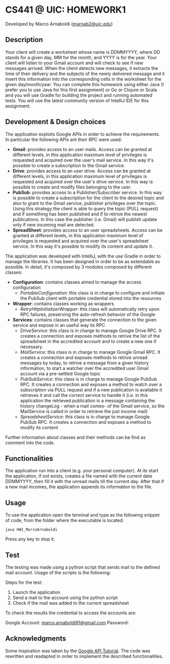 CS441 @ UIC: HOMEWORK1
====================
Developed by Marco Arnaboldi (marnab2@uic.edu)

Description
--------------------
Your client will create a worksheet whose name is DDMMYYYY, where DD stands for a given day, MM for the month, and YYYY is for the year. Your client will listen to your Gmail account and will check to see if new messages arrived. When the client detects new messages, it extracts the time of their delivery and the subjects of the newly delivered message and it insert this information into the corresponding cells in the worksheet for the given day/month/year. You can complete this homework using either Java (I prefer you to use Java for this first assignment) or Go or Clojure or Scala and you will use Gradle for building the project and running automated tests. You will use the latest community version of IntelliJ IDE for this assignment.

Development & Design choices
-----------------
The application exploits Google APIs in order to achieve the requirements. In particular the following APIs ant their RPC were used:

+ **Gmail**: provides access to an user mails. Access can be granted at different levels, in this application maximum level of privileges is requested and acquired over the user's mail service. In this way it's possible to create a subscription to the Gmail service.
+ **Drive**: provides access to an user drive. Access can be granted at different levels, in this application maximum level of privileges is requested and acquired over the user's drive service. In this way is possible to create and modify files belonging to the user.
+ **PubSub**: provides access to a Publisher/Subscriber service. In this way is possible to create a subscription for the client to the desired topic and also to grant to the Gmail service, publisher privileges over the topic. Using this strategy the client is able to query the topic (PULL request) and if something has been published and if to retrive the newest publications. In this case the publisher (i.e. Gmail) will publish update only if new incoming mail are detected.
+ **SpreadSheet**: provides access to an user spreadsheets. Access can be granted at different levels, in this application maximum level of privileges is requested and acquired over the user's spreadsheet service. In this way it's possible to modify its content and update it.

The application was developed with IntelliJ, with the use Gradle in order to manage the libraries. It has been designed in order to be as extendable as possible.
In detail, it's composed by 3 modules composed by different classes:

+ **Configuration**: contains classes aimed to manage the access configuration
    + *PortableConfiguration*: this class is in charge to configure and initiate the PubSub client with portable credential stored into the resources
+ **Wrapper**: contains classes working as wrappers
    + *RetryHttpInitializerWrapper*: this class will automatically retry upon RPC failures, preserving the auto-refresh behavior of the Google
+ **Services**: contains classes that generate the connection to the given service and expose in an useful way its RPC
    + *DriveService*: this class is in charge to manage Google Drive RPC. It creates a connection and exposes methods to retrive the list of the spreadsheet in the accredited account and to create a new one if necessary.
    + *MailService*: this class is in charge to manage Google Gmail RPC. It creates a connection and exposes methods to retrive unread messages by today, to retrive a message from a given history information, to start a watcher over the accredited user Gmail account via a pre-settled Google topic
    + *PubSubService*: this class is in charge to manage Google PubSub RPC. It creates a connection and exposes a method to watch over a subscription via PULL request and if a new publication is available it retrieves it and call the correct service to handle it (i.e. in this application the retrieved publication is a message containing the history changeLog  - when a mail comes- of the Gmail service, so the MailService is called in order to retrieve the just income mail)
    + *SpreadsheetService*: this class is in charge to manage Google PubSub RPC. It creates a connection and exposes a method to modify its content

Further information about classes and their methods can be find as comment into the code.

Functionalities
----------------

The application run into a client (e.g. your personal computer). At its start the application, if not exists, creates a file named with the current date DDMMYYYY, then fill it with the unread mails till the current day. After that if a new mail incomes, the application appends its information to the file.

Usage
----------------

To use the application open the terminal and type as the following snippet of code, from the folder where the executable is located:

`java HW1_MarcoArnaboldi`

Press any key to stop it.

Test
----------------
The testing was made using a python script that sends mail to the defined mail account. Usage of the scripts is the following:

Steps for the test:

1. Launch the application
1. Send a mail to the account using the python script
1. Check if the mail was added to the current spreadsheet

To check the results the credential to access the accounts are:

Google Account: marco.arnaboldi91@gmail.com
Password: 

Acknowledgments
---------------
Some inspiration was taken by the [Google API Tutorial](https://developers.google.com). The code was rewritten and readapted in order to implement the described functionalities.